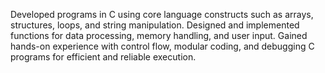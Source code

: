Developed programs in C using core language constructs such as arrays, structures, loops, and string manipulation. Designed and implemented functions for data processing, memory handling, and user input. Gained hands-on experience with control flow, modular coding, and debugging C programs for efficient and reliable execution.
